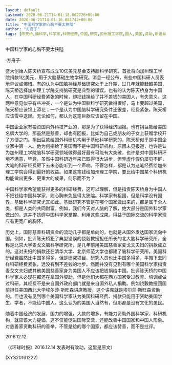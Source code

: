 ```yaml
---
layout: default
Lastmod: 2020-06-21T14:01:18.062726+00:00
date: 2020-06-21T14:01:16.081742+00:00
title: "中国科学家的心胸不要太狭隘"
author: "方舟子"
tags: [陈天桥,脑科学,科学家,科研经费,中国,研究,加州理工学院,国人,美国,资助,新语丝]
---
```


中国科学家的心胸不要太狭隘

·方舟子·

盛大创始人陈天桥宣布成立10亿美元基金支持脑科学研究，首批将向加州理工学院捐款1亿美元，用于大脑基础生物学研究。消息一经公布，有些中国科研人员表示异议或惋惜。有的认为中国脑神经基础研究处于上升期，过几年就能赶超美国，陈天桥选择加州理工学院支持脑研究是典型的错误。也有的认为陈天桥身为中国人，在中国科研经费紧张的时候，却把钱捐给了并不差钱的美国人，有失意义。这两种意见似乎有些冲突，一个是认为中国脑科学研究做得很好，马上要超过美国，陈天桥应该锦上添花；一个是认为中国脑科学研究条件还很差，经费紧张，陈天桥应该雪中送炭。无论如何，都认为这笔巨款应该留在中国。

中国企业家有投资国内外科技产业的，那是为了获得经济回报。也有捐巨款给美国名牌大学的，那虽然是慈善，却也有回报，比如为自己或朋友的子女上获赠学校开了方便之门。捐出巨款给国外科研机构用于基础科学研究的，陈天桥似乎是中国企业家中第一人。他为何捐给了美国而不是中国科研机构，原因未见报道，也许是认为加州理工学院脑科学研究领域做得最好最有可能有大突破，也许是对中国科研环境不满意，毕竟，虽然中国科研近年来已取得很大进步，但弄虚作假仍屡见不鲜，大笔的科研经费砸下去未必能听到一个声响。不管怎样，都是认为这笔经费给加州理工学院会得到最好的收益。如果这笔钱给加州理工学院，要比给中国某个科研机构能做出更多、更重大的成果，何乐而不为？

中国科学家希望能获得更多的科研经费，这可以理解，但是指责陈天桥身为中国人不把钱给中国科学家，则心胸未免显得太狭隘。科学家有祖国，但是科学没有国界，基础科学研究尤其如此。基础研究不管是在哪个国家做出来的，都是属于全人类，都是人类的共同财富。例如，我们今天对人脑的了解，绝大部分是国外科学家做出的，这并不妨碍中国科学家掌握、利用这些成果。得益于国际交流的科学家理应有更宽广的胸怀。

历史上，国际慈善科研资金的流动几乎都是单向的，也就是从国外发达国家流向中国。例如，批评陈天桥犯了典型错误的饶毅教授担任所长的北大脑科学研究所，全称是北京大学麦戈文脑科学研究所，是几年前用美国慈善家麦戈文夫妇的捐款成立的。这对夫妇的捐款还在清华大学、北京师范大学也都建了脑科学研究所。美国科研经费虽然比中国多得多，但是研究项目、研究人员也比中国多得多，平摊下去同样科研经费紧张，远没有到不差钱的地步。然而并没有见到有哪个美国科学家指责麦戈文夫妇或其他美国慈善家身为美国人不应该把钱捐给中国。批评陈天桥的中国科学家未必现在都还在拿国外资助，但是他们大都在西方国家受过教育、培训或做过科研，其经费不是来自国外政府部门就是来自国外私人捐助。例如饶毅教授回国前担任美国西北大学埃尔莎·斯旺森讲席教授，这个讲席就是埃尔莎·斯旺森资助的。但也没有见到哪个美国科学家认为美国科研经费、捐款只能用于资助美国学生、学者，不能给中国人。这么认为的美国人当然有，但那都是没有文化的愚民。

随着中国经济的发展，国力的增强，大款的增多，有能力资助外国科学家、科研机构，就应该大力提倡，这不仅能促进国际交流，还能改善中国国家和中国人形象。对慈善家资助科研的善举，不管是给的哪个国家，都应该赞善，而不是批评。

2016.12.12.

（《环球时报》2016.12.14.发表时有改动，这里是原文）

(XYS20161222)

